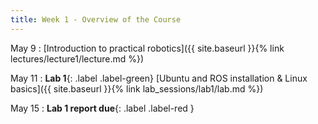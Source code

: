```yaml
---
title: Week 1 - Overview of the Course
---
```


May 9
: [Introduction to practical robotics]({{ site.baseurl }}{% link lectures/lecture1/lecture.md %})

May 11
: **Lab 1**{: .label .label-green} [Ubuntu and ROS installation & Linux basics]({{ site.baseurl }}{% link lab_sessions/lab1/lab.md %})

May 15
: **Lab 1 report due**{: .label .label-red }
